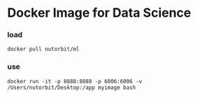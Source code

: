 # Docker Image for Data Science

### load

`docker pull nutorbit/ml`

### use

`docker run -it -p 8888:8888 -p 6006:6006 -v /Users/nutorbit/Desktop:/app myimage bash`
